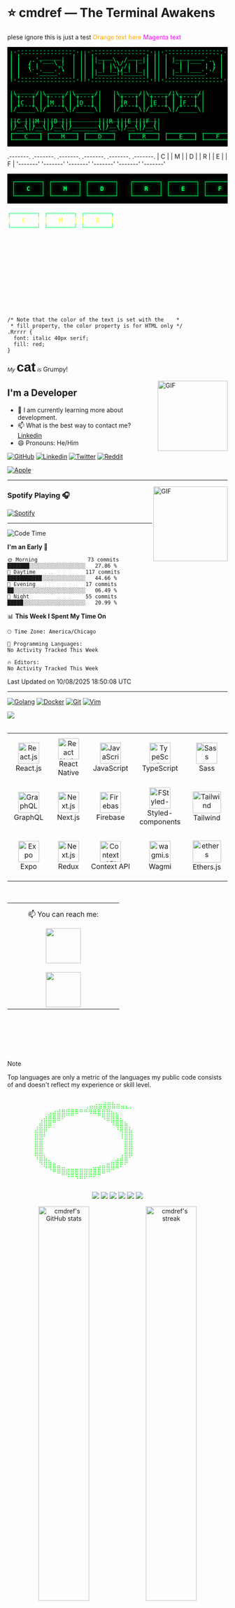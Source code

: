 # ⭐ cmdref — The Terminal Awakens
plese ignore this is just a test
<font color="orange">Orange text here</font>
<font color="#ff00ff">Magenta text</font>

<pre style="background:#000; color:#00ff66; padding:5px; line-height:0.5;">
 .----------------.  .----------------.  .----------------.   .----------------.  .----------------.  .----------------. 
| .--------------. || .--------------. || .--------------. | | .--------------. || .--------------. || .--------------. |
| |     ______   | || | ____    ____ | || |  ________    | | | |  _______     | || |  _________   | || |  _________   | |
| |   .' ___  |  | || ||_   \  /   _|| || | |_   ___ `.  | | | | |_   __ \    | || | |_   ___  |  | || | |_   ___  |  | |
| |  / .'   \_|  | || |  |   \/   |  | || |   | |   `. \ | | | |   | |__) |   | || |   | |_  \_|  | || |   | |_  \_|  | |
| |  | |         | || |  | |\  /| |  | || |   | |    | | | | | |   |  __ /    | || |   |  _|  _   | || |   |  _|      | |
| |  \ `.___.'\  | || | _| |_\/_| |_ | || |  _| |___.' / | | | |  _| |  \ \_  | || |  _| |___/ |  | || |  _| |_       | |
| |   `._____.'  | || ||_____||_____|| || | |________.'  | | | | |____| |___| | || | |_________|  | || | |_____|      | |
| |              | || |              | || |              | | | |              | || |              | || |              | |
| '--------------' || '--------------' || '--------------' | | '--------------' || '--------------' || '--------------' |
 '----------------'  '----------------'  '----------------'   '----------------'  '----------------'  '----------------' 

                                                     
 _______ _______ _______     _______ _______ _______ 
|\     /|\     /|\     /|   |\     /|\     /|\     /|
| +---+ | +---+ | +---+ |   | +---+ | +---+ | +---+ |
| |   | | |   | | |   | |   | |   | | |   | | |   | |
| |C  | | |M  | | |D  | |   | |R  | | |E  | | |F  | |
| +---+ | +---+ | +---+ |   | +---+ | +---+ | +---+ |
|/_____\|/_____\|/_____\|   |/_____\|/_____\|/_____\|
                                                     

 ____ ____ ____ _________ ____ ____ ____ 
||C |||M |||D |||       |||R |||E |||F ||
||__|||__|||__|||_______|||__|||__|||__||
|/__\|/__\|/__\|/_______\|/__\|/__\|/__\|
 
┌───────┐ ┌───────┐ ┌───────┐   ┌───────┐ ┌───────┐ ┌───────┐
│   C   │ │   M   │ │   D   │   │   R   │ │   E   │ │   F   │
└───────┘ └───────┘ └───────┘   └───────┘ └───────┘ └───────┘

</pre>
.-------. .-------. .-------.   .-------. .-------. .-------.
|   C   | |   M   | |   D   |   |   R   | |   E   | |   F   |
'-------' '-------' '-------'   '-------' '-------' '-------'

<pre style="background:#000; color:#00ff66; padding:10px; font-weight:bold; text-shadow: 0 0 8px #00ff66;">
┌───────┐ ┌───────┐ ┌───────┐   ┌───────┐ ┌───────┐ ┌───────┐
│   C   │ │   M   │ │   D   │   │   R   │ │   E   │ │   F   │
└───────┘ └───────┘ └───────┘   └───────┘ └───────┘ └───────┘
</pre>
<pre>
<span style="color: #00ff66;">┌───────┐ ┌───────┐ ┌───────┐</span>
<span style="color: yellow;">│   C   │ │   M   │ │   D   │</span>
<span style="color: #00ff66;">└───────┘ └───────┘ └───────┘</span>
</pre>

<svg viewBox="0 0 240 80" xmlns="http://www.w3.org/2000/svg">
  <style>
    .small {
      font: italic 13px sans-serif;
    }
    .heavy {
      font: bold 30px sans-serif;
    }

    /* Note that the color of the text is set with the    *
     * fill property, the color property is for HTML only */
    .Rrrrr {
      font: italic 40px serif;
      fill: red;
    }
  </style>

  <text x="20" y="35" class="small">My</text>
  <text x="40" y="35" class="heavy">cat</text>
  <text x="55" y="55" class="small">is</text>
  <text x="65" y="55" class="Rrrrr">Grumpy!</text>
</svg>


<img align="right" alt="GIF" height="160px" src="https://octodex.github.com/images/daftpunktocat-guy.gif" />

## I'm a  Developer

<!-- in README.md -->


- 🌱 I am currently learning more about  development.
- 📫 What is the best way to contact me? [Linkedin](https://www.linkedin.com/in/)
- 😄 Pronouns: He/Him

[![GitHub](https://img.shields.io/badge/Github-100000?style=for-the-badge&logo=github&logoColor=white)](https://github.com/#)
[![Linkedin](https://img.shields.io/badge/Linkedin-0077B5?style=for-the-badge&logo=linkedin&logoColor=white)](https://www.linkedin.com/in/#/)
[![Twitter](https://img.shields.io/badge/Twitter-1DA1F2?style=for-the-badge&logo=twitter&logoColor=white)](https://twitter.com/#)
[![Reddit](https://img.shields.io/badge/Reddit-FF4500?style=for-the-badge&logo=reddit&logoColor=white)](https://www.reddit.com/user/#)

[![Apple](https://img.shields.io/badge/Apple-MacBook_Pro_2019-999999?style=for-the-badge&logo=apple&logoColor=white)]()

---

<img align="right" alt="GIF" height="170px" src="https://media.giphy.com/media/J5B1Y8QZnzXXbLQIBu/giphy.gif" />

### Spotify Playing 🎧

[![Spotify](https://novatorem-kyzbk7wxl-bardiesel.vercel.app/api/spotify)](https://open.spotify.com/user/31doy22mvycwt43tx6ajtqe7tdtu)

---

<!--START_SECTION:waka-->
![Code Time](http://img.shields.io/badge/Code%20Time-87%20hrs%2026%20mins-blue)

**I'm an Early 🐤** 

```text
🌞 Morning                73 commits          ███████░░░░░░░░░░░░░░░░░░   27.86 % 
🌆 Daytime                117 commits         ███████████░░░░░░░░░░░░░░   44.66 % 
🌃 Evening                17 commits          ██░░░░░░░░░░░░░░░░░░░░░░░   06.49 % 
🌙 Night                  55 commits          █████░░░░░░░░░░░░░░░░░░░░   20.99 % 
```


📊 **This Week I Spent My Time On** 

```text
🕑︎ Time Zone: America/Chicago

💬 Programming Languages: 
No Activity Tracked This Week

🔥 Editors: 
No Activity Tracked This Week
```


 Last Updated on 10/08/2025 18:50:08 UTC
<!--END_SECTION:waka-->


---


[![Golang](https://img.shields.io/badge/Go-00ADD8?style=for-the-badge&logo=go&logoColor=white)]()
[![Docker](https://img.shields.io/badge/Docker-2CA5E0?style=for-the-badge&logo=docker&logoColor=white)]()
[![Git](https://img.shields.io/badge/Git-F05032?style=for-the-badge&logo=git&logoColor=white)]()
[![Vim](https://img.shields.io/badge/Vim-%2311AB00.svg?&style=for-the-badge&logo=vim&logoColor=white)]()


<img src="https://imgur.com/rilHVxA.png"/> 



<table align= "center">
  <tr>
     <td align="center" width="140" height="112.43">
      <a href="#macropower-tech" >
        <img src="./react-original.svg" width="48" height="48" alt="React.js" />
      </a>
      <br>React.js
    </td>
    <td align="center"  width="140" height="112.43">
      <a href="#macropower-tech" >
        <img src="./react-original.svg" width="48" height="48" alt="React Native" />
      </a>
      <br>React Native
    </td>
    <td align="center"  width="140" height="112.43">
      <a href="#macropower-tech">
        <img src="./javascript-original.svg" width="48" height="48" alt="JavaScript" />
      </a>
      <br>JavaScript
    </td>
    <td align="center"  width="140" height="112.43">
      <a href="#macropower-tech">
        <img src="./typescript-original.svg" width="48" height="48" alt="TypeScript" />
      </a>
      <br>TypeScript
    </td>
    <td align="center"  width="140" height="112.43">
      <a href="#macropower-tech">
        <img src="./sass-original.svg" width="48" height="48" alt="Sass" />
      </a>
      <br>Sass
    </td>
    <tr>
     <td align="center" width="140" height="112.43">
      <a href="#macropower-tech">
        <img src="./graphql.svg" width="48" height="48" alt="GraphQL" />
      </a>
      <br>GraphQL
    </td>
    <td align="center"  width="140" height="112.43">
      <a href="#macropower-tech">
        <img src="./nextjs.svg" width="48" height="48" alt="Next.js" />
      </a>
      <br>Next.js
    </td>
    </br>
    <td align="center"  width="140" height="112.43">
      <a href="#macropower-tech">
        <img src="./Firebase_Logo_Standard_Lockup.svg" width="48" height="48" alt="Firebase" />
      </a>
      <br>Firebase
    </td>
    <td align="center"  width="140" height="112.43">
      <a href="#macropower-tech">
        <img src="./styled-components.svg" width="48" height="48" alt="FStyled-components" />
      </a>
      <br>Styled-components
    </td>
    <td align="center"  width="140" height="112.43">
      <a href="#macropower-tech">
        <img src="./tailwind.svg" width="65" height="50" alt="Tailwind" />
      </a>
      <br>Tailwind
    </td>
   </tr>
     <tr>
     <td align="center" width="140" height="112.43">
      <a href="#macropower-tech">
        <img src="./sdk.svg" width="48" height="48" alt="Expo" />
      </a>
      <br>Expo
    </td>
    <td align="center"  width="140" height="112.43">
      <a href="#macropower-tech">
        <img src="./redux.svg" width="48" height="48" alt="Next.js" />
      </a>
      <br>Redux
    </td>
    </br>
    <td align="center"  width="140" height="112.43">
      <a href="#macropower-tech">
        <img src="./react-original.svg" width="48" height="48" alt="Context API" />
      </a>
      <br>Context API
    </td>
    <td align="center"  width="140" height="112.43">
      <a href="#macropower-tech">
        <img src="./wagmi_light.svg" width="48" height="48" alt="wagmi.svg" />
      </a>
      <br>Wagmi
    </td>
    <td align="center"  width="140" height="112.43">
      <a href="#macropower-tech">
        <img src="./ethers.svg" width="65" height="50" alt="ethers" />
      </a>
      <br>Ethers.js
    </td>
   </tr>
  </tr>
  
</table>
</br>



<!-- <table align= "center">
<td align="center"  width="240" height="112.43">
      <a href="#macropower-tech">
        <img height="250px" width="200px" src="./casino.gif"/>
      </a>
       <br>Casino roulette Project   
  
</td>
  
</table>
-->




<table align= "center">
  <td align="center"  width="240" height="112.43">
   <p  style="margin-top:12px">
  📫 You can reach me:
     </P
  </br>
  <a href="https://www.linkedin.com/in/thalesbmc/"><img src="https://cdn2.iconfinder.com/data/icons/social-media-2285/512/1_Linkedin_unofficial_colored_svg-128.png" width="80">
  </br>
  </br>
  <a href="mailto:thalesbmc@gmail.com"><img src="./gmail.png" width="80"></a>

</td>
</table>
<br>

</br>
<br>
<br>

</br>








> [!NOTE]
> Top languages are only a metric of the languages my public code consists of and doesn't reflect my experience or skill level.

<p align="center">
<pre>
<span style="color:#00FF00">
          ⠀⠀⠀⠀⠀⠀⠀⠀⠀⢀⣤⣴⣶⣾⣿⣷⣶⣤⣄⡀⠀⠀⠀⠀⠀⠀
⠀⠀⠀⠀⠀⠀⠀⠀⠀⣠⣴⣾⣿⣿⣿⠿⠛⠛⠻⠿⣿⣿⣿⣦⣄⠀⠀⠀
⠀⠀⠀⠀⠀⠀⠀⢠⣾⣿⣿⠿⠋⠀⠀⠀⠀⠀⠀⠀⠀⠙⠿⣿⣿⣦⡀⠀
⠀⠀⠀⠀⠀⠀⢠⣿⣿⠟⠀⠀⠀⠀⠀⠀⠀⠀⠀⠀⠀⠀⠀⠈⢻⣿⣿⡄
⠀⠀⠀⠀⠀⠀⣿⣿⡏⠀⠀⠀⠀⠀⠀⠀⠀⠀⠀⠀⠀⠀⠀⠀⠀⢹⣿⣿
⠀⠀⠀⠀⠀⠀⣿⣿⠀⠀⠀⠀⠀⠀⠀⠀⠀⠀⠀⠀⠀⠀⠀⠀⠀⠈⣿⣿
⠀⠀⠀⠀⠀⠀⣿⣿⠀⠀⠀⠀⠀⠀⠀⠀⠀⠀⠀⠀⠀⠀⠀⠀⠀⠀⣿⣿
⠀⠀⠀⠀⠀⠀⢿⣿⡄⠀⠀⠀⠀⠀⠀⠀⠀⠀⠀⠀⠀⠀⠀⠀⠀⢠⣿⡿
⠀⠀⠀⠀⠀⠀⠈⢿⣿⣦⣀⠀⠀⠀⠀⠀⠀⠀⠀⠀⠀⠀⣀⣤⣾⣿⡿⠀
⠀⠀⠀⠀⠀⠀⠀⠀⠙⠻⣿⣿⣶⣤⣤⣤⣤⣤⣤⣶⣾⣿⣿⠿⠛⠁⠀⠀
⠀⠀⠀⠀⠀⠀⠀⠀⠀⠀⠀⠉⠛⠻⠿⢿⣿⡿⠿⠟⠛⠉⠀⠀⠀⠀⠀⠀
</span>
</pre>
</p>

<p align="center"> <img src="https://img.shields.io/badge/Bash-000000?style=for-the-badge&logo=gnu-bash&logoColor=00FF00" /> <img src="https://img.shields.io/badge/Linux-000000?style=for-the-badge&logo=linux&logoColor=00FF00" /> <img src="https://img.shields.io/badge/Git-000000?style=for-the-badge&logo=git&logoColor=00FF00" /> <img src="https://img.shields.io/badge/Neovim-000000?style=for-the-badge&logo=neovim&logoColor=00FF00" /> <img src="https://img.shields.io/badge/Markdown-000000?style=for-the-badge&logo=markdown&logoColor=00FF00" /> <img src="https://img.shields.io/badge/Star%20Wars%20Logic-000000?style=for-the-badge&logo=reverbnation&logoColor=00FF00" /> </p>

<p align="center"> <img src="https://github-readme-stats.vercel.app/api?username=cmdref&show_icons=true&theme=chartreuse-dark&hide_border=true&icon_color=00FF00&title_color=00FF00&text_color=FFFFFF&bg_color=000000" alt="cmdref's GitHub stats" width="48%" /> <img src="https://github-readme-streak-stats.herokuapp.com/?user=cmdref&theme=highcontrast&hide_border=true&stroke=00FF00&ring=00FF00&fire=00FF00&currStreakLabel=00FF00" alt="cmdref's streak" width="48%" /> </p>
<p align="center"> <img src="https://komarev.com/ghpvc/?username=cmdref&color=00FF00&style=flat-square" alt="visitor badge" /> </p> <p align="center"> <b>⚡ The Force flows through the Terminal ⚡</b> </p> ```

⠉⠉⠉⠉⠁⠀⠀⠀⠀⠒⠂⠰⠤⢤⣀⡀⠀⠀⠀⠀⠀⠀⠀⠀⠀⠀⠀⠀⠀⠀⠀⠀⠀⠀
⠀⠀⠀⠀⠀⠀⠀⠀⠀⠀⠀⠀⠀⠀⠀⠛⠻⢤⠀⠀⠀⠀⠀⠀⠀⠀⠀⠀⠀⠀⠀⠀⠀⠀
⠀⠠⠀⠐⠒⠒⠀⠀⠈⠉⠉⠉⠉⢉⣉⣉⣉⣙⡀⠀⠀⠀⠀⠀⠀⠀⠀⠀⠀⠀⠀⠀⠀⠀
⠀⠀⠀⠀⠀⠀⠀⢀⡀⠤⠒⠒⠉⠁⠀⠀⠀⠀⠳⣤⣀⣀⡀⠀⠀⠀⠀⠀⠀⠀⠀⠀⠀⠀
⠀⠀⠀⠀⠀⠀⠈⠀⠀⠀⠀⠀⠀⠀⠀⠀⠀⣠⣶⠛⠛⠉⠛⠛⠶⢦⣤⡐⢀⠀⠀⠀⠀⠀
⠀⠀⠀⠀⠀⠀⠀⠀⠀⠀⠀⠀⠀⠀⠀⠀⣰⡿⠁⠀⠀⠀⠀⠀⠀⠀⠈⠉⢳⣦⠀⠀⠀⠀
⠀⠀⠀⠀⠀⠀⠀⠀⠀⠀⠀⠀⠀⠀⠀⠀⣿⡇⠀⠀⠀⠀⠀⠀⠀⠀⠀⠀⠀⠉⠳⡤⠀⠀
⠀⠀⠀⠀⠀⠀⠀⠀⠀⠀⠀⠀⠀⠀⠀⠀⢹⣇⠀⠀⠀⠀⠀⠀⠀⠀⠀⠀⠀⠀⠀⠀⠀⠀
⠀⠀⠀⠀⠀⠀⠀⠀⠀⠀⠀⠀⠀⠀⠀⠀⠀⠙⢷⣤⣀⣀⠀⠀⠀⠀⠀⠀⠀⠀⠀⠀⠀⠀
⠀⠀⠀⠀⠀⠀⠀⠀⠀⠀⠀⠀⠀⠀⠀⠀⠀⠀⠀⠈⠉⠙⠛⠛⠳⠶⢶⣦⠤⣄⡀⠀⠀⠀
⠀⠀⠀⠀⠀⠀⠀⠀⠀⠀⠀⠀⠀⠀⠀⠀⠀⠀⠀⠀⠀⠀⠀⠀⠀⠀⠀⠉⠳⣄⠉⠑⢄⠀
⠀⠀⠀⠀⠀⠀⠀⠀⠀⠀⠀⠀⠀⠀⠀⠀⠀⠀⠀⠀⠀⠀⠀⠀⠀⠀⠀⠀⠀⠈⠳⡀⠀⠁
⠀⠀⠀⠀⠀⠀⠀⠀⠀⠀⠀⠀⠀⠀⠀⠀⠀⠀⠀⠀⠀⠀⠀⠀⠀⠀⠀⠀⠀⠀⠀⠱⡄⠀
⠀⠀⠀⠀⠀⠀⠀⠀⠀⠀⠀⠀⠀⠀⠀⠀⠀⠀⠀⠀⠀⠀⠀⠀⠀⠀⠀⠀⠀⠀⠀⠀⢰⠀
⠀⠀⠀⠀⠀⠀⠀⠀⠀⠀⠀⠀⠀⠀⠀⠀⠀⠀⠀⠀⠀⠀⠀⠀⠀⠀⠀⠀⠀⠀⠀⠀⠀⡄


<!-- ===== STAR WARS HACKER README FOR cmdref ===== -->

<h1 align="center">🌌🛡️ cmdref — The Force of the CLI Awakens 🛡️🌌</h1>

<p align="center">
  <img src="https://readme-typing-svg.demolab.com?font=Share+Tech+Mono&size=26&pause=1000&color=00FF00&center=true&vCenter=true&width=1000&lines=💻+Jedi+of+the+Command+Line;🛰️+Automation+Bounty+Hunter;⚡+Galactic+Scripting+Master;🛡️+Guardian+of+Code;👾+Hacker+of+the+Outer+Rim" alt="Typing animation" />
</p>

---

<p align="center">
  <img src="https://media.giphy.com/media/oEI9uBYSzLpBK/giphy.gif" alt="Matrix Rain" width="100%" />
</p>

---

## 🚀 Galactic Navigation

<p align="center">
  <a href="https://github.com/cmdref/command-line-cheatsheet">
    <img src="https://img.shields.io/badge/⚔️%20CLI%20Cheatsheet-000000?style=for-the-badge&logo=gnu-bash&logoColor=00FF00" />
  </a>
  <a href="https://github.com/cmdref/cli-shortcuts">
    <img src="https://img.shields.io/badge/🛸%20CLI%20Shortcuts-000000?style=for-the-badge&logo=neovim&logoColor=00FF00" />
  </a>
  <a href="https://github.com/cmdref/terminal-tricks">
    <img src="https://img.shields.io/badge/💫%20Terminal%20Tricks-000000?style=for-the-badge&logo=linux&logoColor=00FF00" />
  </a>
  <a href="https://github.com/cmdref/docs-hub">
    <img src="https://img.shields.io/badge/📚%20Docs%20Hub-000000?style=for-the-badge&logo=markdown&logoColor=00FF00" />
  </a>
</p>

---

## 📜 Jedi Console Log



$ whoami
> cmdref — Keeper of the Galactic CLI Scrolls

$ sudo use_the_force --light
> Initiating lightsaber... ⚔️ | Target: Bug Fixes

$ ls -lah /galactic/repos
> command-line-cheatsheet/
> cli-shortcuts/
> terminal-tricks/
> docs-hub/

$ ./jump_to_hyperspace.sh
> ⚡ Entering lightspeed... Hold on to your scripts!


**Note:** Before pasting: upload your custom images/GIFs into the repo (e.g. `assets/` folder).  
I reference `./assets/` paths below — if you don't upload them, the README will still work using the public GIFs included.

<p align="center">
  <!-- logo - upload your logo to assets/cmdref_logo.png -->
  <img src="./assets/cmdref_logo.png" alt="cmdref logo" width="180" />
</p>

<p align="center">
  💻⚡ **Jedi of the CLI** &nbsp;|&nbsp; 🛰️ **Automation Bounty Hunter** &nbsp;|&nbsp; 🛡️ **Code Guardian** &nbsp;|&nbsp; 👾 **Cyberpunk Builder**  
  🔮 Turning commands into galaxies — *welcome to the holo-net.*
</p>

<p align="center">
  <img src="https://img.shields.io/badge/CLI%20Jedi-000000?style=for-the-badge&logo=gnu-bash&logoColor=00FF00" alt="CLI" />
  <img src="https://img.shields.io/badge/Automation-000000?style=for-the-badge&logo=github-actions&logoColor=00FF00" alt="Automation" />
  <img src="https://img.shields.io/badge/Cyberpunk-000000?style=for-the-badge&logo=neovim&logoColor=00FF00" alt="Cyberpunk" />
  <img src="https://img.shields.io/badge/Docs-000000?style=for-the-badge&logo=markdown&logoColor=00FF00" alt="Docs" />
</p>

---

<p align="center">
  <!-- neon typing animation -->
  <img src="https://readme-typing-svg.demolab.com?font=Share+Tech+Mono&size=28&pause=1000&color=00FF00&center=true&vCenter=true&width=820&lines=The+Terminal+Awakens;A+New+CLI+Hope;Binary+Flows+Through+The+Force" alt="typing" />
</p>

---

<p align="center">
  <!-- matrix / binary rain - public GIF fallback used if you don't upload your own -->
  <img src="./assets/cmdref_binary_rain.gif" alt="binary rain (local)" width="820" onerror="this.onerror=null; this.src='https://media.giphy.com/media/oEI9uBYSzLpBK/giphy.gif'">
</p>

---

<div align="center">

<pre><code>
$ whoami
> cmdref

$ uname -a
> Galactic CLI Archivist • Automation Bounty Hunter • Open Source Rebel

$ ls ~/repos
> command-line-cheatsheet/  cli-shortcuts/  terminal-tricks/  docs-hub/

$ ./activate_force_mode.sh
> 01001000 01000001 01000011 01001011 01000101 01010010 00100000 01000001 01000011 01010100 01001001 01010110 01000001 01010100 01000101 01000100
</code></pre>

</div>

---

### 🌌 Featured Repositories (HoloNet Links)

| Repo | Description |
|------|-------------|
| **[command-line-cheatsheet](https://github.com/cmdref/command-line-cheatsheet)** | Ancient Jedi scrolls of CLI commands, examples & quick snippets. |
| **[cli-shortcuts](https://github.com/cmdref/cli-shortcuts)** | Lightspeed shortcuts, aliases and dotfiles to speed your workflow. |
| **[terminal-tricks](https://github.com/cmdref/terminal-tricks)** | Force-powered terminal hacks, tools and one-liners. |
| **[docs-hub](https://github.com/cmdref/docs-hub)** | Organized documentation for scripts, patterns & workshops. |

---

<p align="center">
  <!-- custom generated hero image (upload the PNG/GIF you received) -->
  <img src="./assets/cmdref_cyberhero.png" alt="cmdref cyber hero (upload assets/cmdref_cyberhero.png)" width="820" />
</p>

---

<p align="center">
  <!-- binary / neon animations - public GIFs used as fallback visuals -->
  <img src="./assets/cmdref_binary_loop.gif" alt="binary loop (local)" width="280" onerror="this.onerror=null; this.src='https://media.giphy.com/media/xT9IgzoKnwFNmISR8I/giphy.gif'">
  &nbsp;&nbsp;
  <img src="./assets/cmdref_neon_circuit.gif" alt="neon circuit (local)" width="280" onerror="this.onerror=null; this.src='https://media.giphy.com/media/YQitE4YNQNahy/giphy.gif'">
  &nbsp;&nbsp;
  <img src="./assets/cmdref_hacker_screen.gif" alt="hacker screen (local)" width="280" onerror="this.onerror=null; this.src='https://media.giphy.com/media/du3J3cXyzhj75IOgvA/giphy.gif'">
</p>

---

<p align="center">
  <pre>
   _______  _________ _______  _______ _________
  (  ____ \(  ___  )(  ____ )(  ____ \\__   __/
  | (    \/| (   ) || (    )|| (    \/   ) (   
  | (_____ | (___) || (____)|| (_____    | |   
  (_____  )|  ___  ||     __)(_____  )   | |   
        ) || (   ) || (\ (         ) |   | |   
  /\____) || )   ( || ) \ \__/\____) |   | |   
  \_______)|/     \||/   \__/\_______)   )_(   
  </pre>
</p>

<p align="center">💻 <b>The Force Will Be With Your Terminal. Always.</b> 💻</p>

---

<p align="center">
  <img src="https://komarev.com/ghpvc/?username=cmdref&color=00FF00&style=flat-square" alt="visitor count" />
</p>

---

## How to set this up (quick)
1. Create a repo named exactly `cmdref` (if you want this README to render on your profile, your repo name must match your username).  
2. Add a folder `assets/` to the repo and upload these files (recommended filenames):
   - `assets/cmdref_logo.png` — your logo (180×180 or similar)
   - `assets/cmdref_cyberhero.png` — hero image (the generated PNG/GIF)
   - `assets/cmdref_binary_rain.gif` — binary rain GIF (optional)
   - `assets/cmdref_binary_loop.gif` — small looping binary (optional)
   - `assets/cmdref_neon_circuit.gif` — neon circuit GIF (optional)
   - `assets/cmdref_hacker_screen.gif` — hacker screen GIF (optional)
3. Create `README.md` at the root and paste this whole file (you may paste inside a code block in your editor, but **do not** wrap the final README content itself with triple backticks in the file).
4. Commit & push. GitHub will render it on your profile.

---

## Want me to do this for you?
If you want I can:
- generate the **custom glitch/GIFs with `cmdref` in binary** and provide files ready to upload, or
- produce a single **SVG animated starfield + typing header** (pure SVG so it's crisp and fast).

Which one would you like next: **(A)** custom GIF pack with username, or **(B)** animated SVG starfield + typed crawl?



<!-- CYBER STAR WARS FUTURISTIC GITHUB PROFILE -->

<!-- Logo -->
<p align="center">
  <img src="YOUR_LOGO_URL" alt="Logo" width="200" />
</p>

<!-- Cyber Bio -->
<p align="center">
  💻⚡ Jedi of the CLI&nbsp;&nbsp;|&nbsp;&nbsp;🛰️ Automation Bounty Hunter&nbsp;&nbsp;|&nbsp;&nbsp;🛡️ Code Guardian&nbsp;&nbsp;|&nbsp;&nbsp;👾 Cyberpunk Builder&nbsp;&nbsp;|&nbsp;&nbsp;🔮 Turning Commands into Galaxies
</p>

<!-- Neon Badges -->
<p align="center">
  <img src="https://img.shields.io/badge/CLI%20Jedi-000000?style=for-the-badge&logo=gnu-bash&logoColor=00FF00" />
  <img src="https://img.shields.io/badge/Automation%20Bounty%20Hunter-000000?style=for-the-badge&logo=gear&logoColor=00FF00" />
  <img src="https://img.shields.io/badge/Cyberpunk%20Builder-000000?style=for-the-badge&logo=neovim&logoColor=00FF00" />
  <img src="https://img.shields.io/badge/Code%20Guardian-000000?style=for-the-badge&logo=github&logoColor=00FF00" />
</p>

<!-- Typing Animation -->
<p align="center">
  <img src="https://readme-typing-svg.demolab.com?font=Share+Tech+Mono&size=30&pause=1000&color=00FF00&center=true&vCenter=true&width=800&lines=The+Terminal+Awakens;A+New+CLI+Hope;Cyber+Futuristic+Knowledge+Base;Binary+Code+Flows+Through+The+Force" alt="Typing SVG" />
</p>

---

<!-- Binary Matrix Rain GIF -->
<p align="center">
  <img src="https://media.giphy.com/media/oEI9uBYSzLpBK/giphy.gif" width="800" alt="Binary Rain" />
</p>

---

<!-- Star Wars Opening Crawl -->
<p align="center">
  <img src="https://media.giphy.com/media/3o7abldj0b3rxrZUxW/giphy.gif" width="600" alt="Star Wars Crawl" />
</p>

---

<!-- Hacker Terminal -->
<div align="center">

<pre><code class="language-bash">
$ whoami
> jedi-cli-master

$ uname -a
> Galactic CLI Archivist • Automation Bounty Hunter • Open Source Rebel

$ ls ~/repos
> command-line-cheatsheet/  cli-shortcuts/  terminal-tricks/  docs-hub/

$ ./execute_force.sh
> 01001000 01000001 01000011 01001011 01000101 01010010 00100000 01000001 01000011 01010100 01001001 01010110 01000001 01010100 01000101 01000100
</code></pre>

</div>

---

### 🌌 Featured Repositories (HoloNet Links)

| Repo | Description |
|------|-------------|
| **[command-line-cheatsheet](https://github.com/YOUR_USERNAME/command-line-cheatsheet)** | Ancient Jedi scrolls of CLI commands and usage examples. |
| **[cli-shortcuts](https://github.com/YOUR_USERNAME/cli-shortcuts)** | Lightspeed shortcuts and aliases for your workflow. |
| **[terminal-tricks](https://github.com/YOUR_USERNAME/terminal-tricks)** | Force-powered terminal hacks. |
| **[docs-hub](https://github.com/YOUR_USERNAME/docs-hub)** | Complete Jedi archives for developers. |

---

<!-- Binary Animation -->
<p align="center">
  <img src="https://media.giphy.com/media/xT9IgzoKnwFNmISR8I/giphy.gif" width="500" alt="Binary Animation" />
</p>

---

<!-- Glitchy ASCII Logo -->
<p align="center">
<pre>
  _______ _________ _______  _______ _________
 (  ____ \\__   __/(  ___  )(  ____ \\__   __/
 | (    \/   ) (   | (   ) || (    \/   ) (   
 | (_____    | |   | (___) || (_____    | |   
 (_____  )   | |   |  ___  |(_____  )   | |   
       ) |   | |   | (   ) |      ) |   | |   
 /\____) |   | |   | )   ( |/\____) |   | |   
 \_______)   )_(   |/     \|\_______)   )_(   
</pre>
</p>

---

<!-- Glitch Animation -->
<p align="center">
  <img src="https://media.giphy.com/media/l0MYGB5Hq9Xc2p6uY/giphy.gif" width="500" alt="Glitch Animation" />
</p>

---

<!-- More Cyber GIFs -->
<p align="center">
  <img src="https://media.giphy.com/media/du3J3cXyzhj75IOgvA/giphy.gif" width="300" alt="Hacker Screen" />
  <img src="https://media.giphy.com/media/26tn33aiTi1jkl6H6/giphy.gif" width="300" alt="Neon Binary" />
  <img src="https://media.giphy.com/media/YQitE4YNQNahy/giphy.gif" width="300" alt="Neon Circuit" />
</p>

---

<p align="center">💻 <b>The Force Will Be With Your Terminal. Always.</b> 💻</p>

---

<p align="center">
  <img src="https://komarev.com/ghpvc/?username=YOUR_USERNAME&color=00FF00&style=flat-square" />
</p>


<!-- CYBER STAR WARS FUTURISTIC GITHUB PROFILE -->

<!-- Logo -->
<p align="center">
  <img src="YOUR_LOGO_URL" alt="Logo" width="200" />
</p>

<!-- Neon Glowing Typing Animation -->
<p align="center">
  <img src="https://readme-typing-svg.demolab.com?font=Share+Tech+Mono&size=30&pause=1000&color=00FF00&center=true&vCenter=true&width=700&lines=The+Terminal+Awakens;A+New+CLI+Hope;Cyber+Futuristic+Knowledge+Base" alt="Typing SVG" />
</p>

---

<!-- Star Wars Opening Crawl GIF -->


---

<!-- Hacker Terminal -->
<div align="center">

<pre><code class="language-bash">
$ whoami
> jedi-cli-master

$ uname -a
> Galactic CLI Archivist • Automation Bounty Hunter • Open Source Rebel

$ ls ~/repos
> command-line-cheatsheet/  cli-shortcuts/  terminal-tricks/  docs-hub/
</code></pre>

</div>

---

<!-- Badges -->
<p align="center">
  <img src="https://img.shields.io/badge/Linux-000000?style=for-the-badge&logo=linux&logoColor=00FF00" />
  <img src="https://img.shields.io/badge/Terminal-000000?style=for-the-badge&logo=gnu-bash&logoColor=00FF00" />
  <img src="https://img.shields.io/badge/Jedi-000000?style=for-the-badge&logo=star-wars&logoColor=00FF00" />
  <img src="https://img.shields.io/badge/Docs-000000?style=for-the-badge&logo=markdown&logoColor=00FF00" />
</p>

---

### 🌌 Featured Repositories (HoloNet Links)

| Repo | Description |
|------|-------------|
| **[command-line-cheatsheet](https://github.com/YOUR_USERNAME/command-line-cheatsheet)** | Ancient Jedi scrolls of CLI commands and usage examples. |
| **[cli-shortcuts](https://github.com/YOUR_USERNAME/cli-shortcuts)** | Lightspeed shortcuts and aliases for your workflow. |
| **[terminal-tricks](https://github.com/YOUR_USERNAME/terminal-tricks)** | Force-powered terminal hacks. |
| **[docs-hub](https://github.com/YOUR_USERNAME/docs-hub)** | Complete Jedi archives for developers. |

---

<!-- Glitchy ASCII Logo -->
<p align="center">
<pre>
  _______ _________ _______  _______ _________
 (  ____ \\__   __/(  ___  )(  ____ \\__   __/
 | (    \/   ) (   | (   ) || (    \/   ) (   
 | (_____    | |   | (___) || (_____    | |   
 (_____  )   | |   |  ___  |(_____  )   | |   
       ) |   | |   | (   ) |      ) |   | |   
 /\____) |   | |   | )   ( |/\____) |   | |   
 \_______)   )_(   |/     \|\_______)   )_(   
</pre>
</p>

---

<!-- Glitch Animation -->
<p align="center">
  <img src="https://media.giphy.com/media/l0MYGB5Hq9Xc2p6uY/giphy.gif" width="500" alt="Glitch Animation" />
</p>

---

<p align="center">💻 <b>The Force Will Be With Your Terminal. Always.</b> 💻</p>

---

<p align="center">
  <img src="https://komarev.com/ghpvc/?username=YOUR_USERNAME&color=00FF00&style=flat-square" />
</p>



<p align="center">
  <img src="YOUR_LOGO_URL" alt="Logo" width="200" />
</p>

<p align="center">
  <img src="https://readme-typing-svg.demolab.com?font=Fira+Code&pause=1000&color=00FF00&center=true&vCenter=true&width=700&lines=Welcome+to+my+Terminal;Cyber+Futuristic+CLI+Repo;Command+Line+Shortcuts+%26+Docs" alt="Typing SVG" />
</p>

---

<div align="center">

<pre><code class="language-bash">
$ whoami
> YOUR_NAME_OR_HANDLE

$ uname -a
> Futuristic CLI Enthusiast • Docs Builder • Automation Nerd

$ ls ~/repos
> command-line-cheatsheet/  cli-shortcuts/  terminal-tricks/  docs-hub/
</code></pre>

</div>

---

<p align="center">
  <img src="https://img.shields.io/badge/Linux-000000?style=for-the-badge&logo=linux&logoColor=00FF00" alt="Linux" />
  <img src="https://img.shields.io/badge/Terminal-000000?style=for-the-badge&logo=gnu-bash&logoColor=00FF00" alt="Bash" />
  <img src="https://img.shields.io/badge/Docs-000000?style=for-the-badge&logo=markdown&logoColor=00FF00" alt="Docs" />
  <img src="https://img.shields.io/badge/CLI-000000?style=for-the-badge&logo=command-line&logoColor=00FF00" alt="CLI" />
</p>

---

### 📂 Featured Repositories

| Repo | Description |
|------|-------------|
| **[command-line-cheatsheet](https://github.com/YOUR_USERNAME/command-line-cheatsheet)** | A comprehensive list of useful CLI commands and examples. |
| **[cli-shortcuts](https://github.com/YOUR_USERNAME/cli-shortcuts)** | Shortcuts and aliases to speed up your workflow. |
| **[terminal-tricks](https://github.com/YOUR_USERNAME/terminal-tricks)** | Tips & tricks for terminal power users. |
| **[docs-hub](https://github.com/YOUR_USERNAME/docs-hub)** | Centralized documentation for scripts, dotfiles and tutorials. |

---

<pre>
     _______  _______  _______ _________ _______  _        _       
    (  ____ \(  ___  )(  ____ )\__   __/(  ___  )( \      ( \      
    | (    \/| (   ) || (    )|   ) (   | (   ) || (      | (      
    | (__    | (___) || (____)|   | |   | |   | || |      | |      
    |  __)   |  ___  ||     __)   | |   | |   | || |      | |      
    | (      | (   ) || (\ (      | |   | |   | || |      | |      
    | (____/\| )   ( || ) \ \__   | |   | (___) || (____/\| (____/\
    (_______/|/     \||/   \__/   )_(   (_______)(_______/(_______/
</pre>

<p align="center">💻 <b>Hack the Terminal, Rule the Workflow</b> 💻</p>

---

<p align="center">
  <img src="https://komarev.com/ghpvc/?username=cmdref&color=00FF00&style=flat-square" alt="visitor-count" />
</p>

---

**Quick checklist before you paste**
- Replace `YOUR_USERNAME` with your GitHub handle.
- Replace `YOUR_LOGO_URL` with an uploaded image URL (you can upload `logo.png` into the repo and use `/YOUR_USERNAME/logo.png`).
- **Important:** When copying from this chat, do **not** include the triple backticks that wrap this block here — paste the raw Markdown into `README.md`.

Would you like me to:
- add a neon SVG glow effect (animated) for the heading, or  
- produce a small animated GIF terminal for the top (I can show how to embed it), or  
- convert the plain ASCII footer into a clean SVG logo?

Tell me which and I’ll add it directly into this README.



<h3 align="center">A passionate developer from India</h3>

**cmdref/cmdref** is a ✨ _special_ ✨ repository because its `README.md` (this file) appears on your GitHub profile.

Here are some ideas to get you started:

- 🔭 I’m currently working on ...
- 🌱 I’m currently learning ...
- 👯 I’m looking to collaborate on ...
- 🤔 I’m looking for help with ...
- 💬 Ask me about ...
- 📫 How to reach me: ...
- 😄 Pronouns: ...
- ⚡ Fun fact: ...
  
<h3 align="left">Connect with me: cmdref@protonmail.com</h3>
<p align="left">
</p>

<h3 align="left">Languages and Tools:</h3>
<p align="left"> <a href="https://developer.android.com" target="_blank" rel="noreferrer"> <img src="https://raw.githubusercontent.com/devicons/devicon/master/icons/android/android-original-wordmark.svg" alt="android" width="40" height="40"/> </a> <a href="https://www.cprogramming.com/" target="_blank" rel="noreferrer"> <img src="https://raw.githubusercontent.com/devicons/devicon/master/icons/c/c-original.svg" alt="c" width="40" height="40"/> </a> <a href="https://www.w3schools.com/css/" target="_blank" rel="noreferrer"> <img src="https://raw.githubusercontent.com/devicons/devicon/master/icons/css3/css3-original-wordmark.svg" alt="css3" width="40" height="40"/> </a> <a href="https://www.java.com" target="_blank" rel="noreferrer"> <img src="https://raw.githubusercontent.com/devicons/devicon/master/icons/java/java-original.svg" alt="java" width="40" height="40"/> </a> <a href="https://www.mongodb.com/" target="_blank" rel="noreferrer"> <img src="https://raw.githubusercontent.com/devicons/devicon/master/icons/mongodb/mongodb-original-wordmark.svg" alt="mongodb" width="40" height="40"/> </a> <a href="https://www.nginx.com" target="_blank" rel="noreferrer"> <img src="https://raw.githubusercontent.com/devicons/devicon/master/icons/nginx/nginx-original.svg" alt="nginx" width="40" height="40"/> </a> <a href="https://www.perl.org/" target="_blank" rel="noreferrer"> <img src="https://api.iconify.design/logos-perl.svg" alt="perl" width="40" height="40"/> </a> <a href="https://vuejs.org/" target="_blank" rel="noreferrer"> <img src="https://raw.githubusercontent.com/devicons/devicon/master/icons/vuejs/vuejs-original-wordmark.svg" alt="vuejs" width="40" height="40"/> </a> </p>



<!-- Cyber Futuristic GitHub Profile README -->

<!-- Banner / Logo -->
<p align="center">
  <img src="YOUR_LOGO_URL" alt="Logo" width="200" />
</p>

<!-- Animated Typing Header -->
<p align="center">
  <img src="https://readme-typing-svg.demolab.com?font=Fira+Code&pause=1000&color=00FF00&center=true&vCenter=true&width=435&lines=Welcome+to+my+Terminal;Cyber+Futuristic+CLI+Repo;Command+Line+Shortcuts+%26+Docs" alt="Typing SVG" />
</p>

---

<!-- Hacker Terminal Style -->
<div align="center">
  
```bash
$ whoami
> cyber.dev

$ uname -a
> Futuristic CLI Enthusiast | Docs Builder | Automation Nerd

$ ls ~/repos
> command-line-cheatsheet/  cli-shortcuts/  terminal-tricks/  docs-hub/

✅ Shows **green text** in GitHub’s rendered README preview.  

---

## **Option 2: Use an image of the ASCII art**
You can make your ASCII art green in a terminal, screenshot it, and embed like:

```md
<p align="center">
  <img src="https://raw.githubusercontent.com/cmdref/assets/main/kali-ascii-green.png" alt="Kali ASCII" />
</p>

```ansi
[0;32m
          ⠀⠀⠀⠀⠀⠀⠀⠀⠀⢀⣤⣴⣶⣾⣿⣷⣶⣤⣄⡀⠀⠀⠀⠀⠀⠀
⠀⠀⠀⠀⠀⠀⠀⠀⠀⣠⣴⣾⣿⣿⣿⠿⠛⠛⠻⠿⣿⣿⣿⣦⣄⠀⠀⠀
⠀⠀⠀⠀⠀⠀⠀⢠⣾⣿⣿⠿⠋⠀⠀⠀⠀⠀⠀⠀⠀⠙⠿⣿⣿⣦⡀⠀
⠀⠀⠀⠀⠀⠀⢠⣿⣿⠟⠀⠀⠀⠀⠀⠀⠀⠀⠀⠀⠀⠀⠀⠈⢻⣿⣿⡄
⠀⠀⠀⠀⠀⠀⣿⣿⡏⠀⠀⠀⠀⠀⠀⠀⠀⠀⠀⠀⠀⠀⠀⠀⠀⢹⣿⣿
⠀⠀⠀⠀⠀⠀⣿⣿⠀⠀⠀⠀⠀⠀⠀⠀⠀⠀⠀⠀⠀⠀⠀⠀⠀⠈⣿⣿
⠀⠀⠀⠀⠀⠀⣿⣿⠀⠀⠀⠀⠀⠀⠀⠀⠀⠀⠀⠀⠀⠀⠀⠀⠀⠀⣿⣿
⠀⠀⠀⠀⠀⠀⢿⣿⡄⠀⠀⠀⠀⠀⠀⠀⠀⠀⠀⠀⠀⠀⠀⠀⠀⢠⣿⡿
⠀⠀⠀⠀⠀⠀⠈⢿⣿⣦⣀⠀⠀⠀⠀⠀⠀⠀⠀⠀⠀⠀⣀⣤⣾⣿⡿⠀
⠀⠀⠀⠀⠀⠀⠀⠀⠙⠻⣿⣿⣶⣤⣤⣤⣤⣤⣤⣶⣾⣿⣿⠿⠛⠁⠀⠀
⠀⠀⠀⠀⠀⠀⠀⠀⠀⠀⠀⠉⠛⠻⠿⢿⣿⡿⠿⠟⠛⠉⠀⠀⠀⠀⠀⠀
[0m




